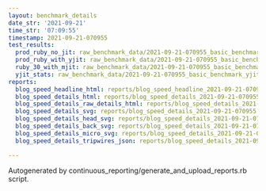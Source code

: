 ```yaml
---
layout: benchmark_details
date_str: '2021-09-21'
time_str: '07:09:55'
timestamp: 2021-09-21-070955
test_results:
  prod_ruby_no_jit: raw_benchmark_data/2021-09-21-070955_basic_benchmark_prod_ruby_no_jit.json
  prod_ruby_with_yjit: raw_benchmark_data/2021-09-21-070955_basic_benchmark_prod_ruby_with_yjit.json
  ruby_30_with_mjit: raw_benchmark_data/2021-09-21-070955_basic_benchmark_ruby_30_with_mjit.json
  yjit_stats: raw_benchmark_data/2021-09-21-070955_basic_benchmark_yjit_stats.json
reports:
  blog_speed_headline_html: reports/blog_speed_headline_2021-09-21-070955.html
  blog_speed_details_html: reports/blog_speed_details_2021-09-21-070955.html
  blog_speed_details_raw_details_html: reports/blog_speed_details_2021-09-21-070955.raw_details.html
  blog_speed_details_svg: reports/blog_speed_details_2021-09-21-070955.svg
  blog_speed_details_head_svg: reports/blog_speed_details_2021-09-21-070955.head.svg
  blog_speed_details_back_svg: reports/blog_speed_details_2021-09-21-070955.back.svg
  blog_speed_details_micro_svg: reports/blog_speed_details_2021-09-21-070955.micro.svg
  blog_speed_details_tripwires_json: reports/blog_speed_details_2021-09-21-070955.tripwires.json

---
```

Autogenerated by continuous_reporting/generate_and_upload_reports.rb script.

